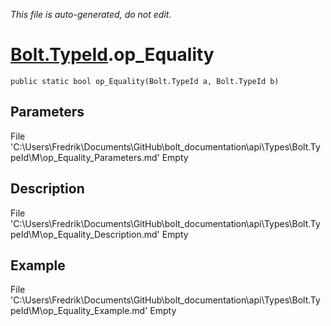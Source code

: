 *This file is auto-generated, do not edit.*

# [Bolt.TypeId](Types/Bolt.TypeId.md).op_Equality
`public static bool op_Equality(Bolt.TypeId a, Bolt.TypeId b)`
## Parameters
File 'C:\Users\Fredrik\Documents\GitHub\bolt_documentation\api\Types\Bolt.TypeId\M\op_Equality_Parameters.md' Empty
## Description
File 'C:\Users\Fredrik\Documents\GitHub\bolt_documentation\api\Types\Bolt.TypeId\M\op_Equality_Description.md' Empty
## Example
File 'C:\Users\Fredrik\Documents\GitHub\bolt_documentation\api\Types\Bolt.TypeId\M\op_Equality_Example.md' Empty
